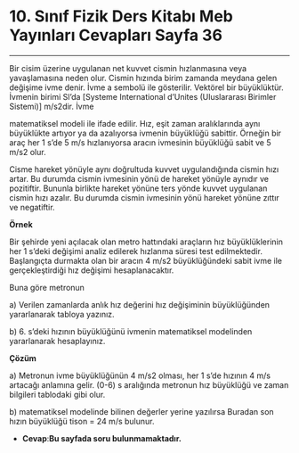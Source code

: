 # 10. Sınıf Fizik Ders Kitabı Meb Yayınları Cevapları Sayfa 36

---

Bir cisim üzerine uygulanan net kuvvet cismin hızlanmasına veya yavaşlamasına neden olur. Cismin hızında birim zamanda meydana gelen değişime ivme denir. İvme a sembolü ile gösterilir. Vektörel bir büyüklüktür. İvmenin birimi Sl’da [Systeme International d’Unites (Uluslararası Birimler Sistemi)] m/s2dir. İvme

matematiksel modeli ile ifade edilir. Hız, eşit zaman aralıklarında aynı büyüklükte artıyor ya da azalıyorsa ivmenin büyüklüğü sabittir. Örneğin bir araç her 1 s’de 5 m/s hızlanıyorsa aracın ivmesinin büyüklüğü sabit ve 5 m/s2 olur.

 Cisme hareket yönüyle aynı doğrultuda kuvvet uygulandığında cismin hızı artar. Bu durumda cismin ivmesinin yönü de hareket yönüyle aynıdır ve pozitiftir. Bununla birlikte hareket yönüne ters yönde kuvvet uygulanan cismin hızı azalır. Bu durumda cismin ivmesinin yönü hareket yönüne zıttır ve negatiftir.

**Örnek**

Bir şehirde yeni açılacak olan metro hattındaki araçların hız büyüklüklerinin her 1 s’deki değişimi analiz edilerek hızlanma süresi test edilmektedir. Başlangıçta durmakta olan bir aracın 4 m/s2 büyüklüğündeki sabit ivme ile gerçekleştirdiği hız değişimi hesaplanacaktır.

Buna göre metronun

 a) Verilen zamanlarda anlık hız değerini hız değişiminin büyüklüğünden yararlanarak tabloya yazınız.

 b) 6. s’deki hızının büyüklüğünü ivmenin matematiksel modelinden yararlanarak hesaplayınız.

**Çözüm**

a) Metronun ivme büyüklüğünün 4 m/s2 olması, her 1 s’de hızının 4 m/s artacağı anlamına gelir. (0-6) s aralığında metronun hız büyüklüğü ve zaman bilgileri tablodaki gibi olur.

 b) matematiksel modelinde bilinen değerler yerine yazılırsa Buradan son hızın büyüklüğü tison = 24 m/s bulunur.

-   **Cevap**:**Bu sayfada soru bulunmamaktadır.**